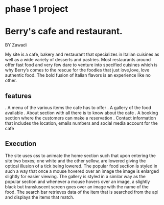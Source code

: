 # phase 1 project
# Berry's cafe and restaurant.

BY Zawadi 

My site is a  cafe, bakery and restaurant that specializes in  Italian cuisines as well as a wide variety of desserts and pastries.
Most restaurants around offer fast food and very few dare to venture into specified cuisines which is why Berry’s comes to the rescue for the foodies that just love,love, love authentic food.
The bold fusion of  Italian flavors is an experience like no other.

 ## features
 . A menu of the various items the cafe has to offer 
. A gallery of the food available
. About section with all there is to know about the cafe
. A booking section where the customers can make a reservation 
. Contact information that includes the location, emails numbers and social media account for the cafe

## Execution
The site uses css to animate the home section such that upon entering the site two boxes; one white and the other yellow, are lowered giving the optical illusion of a tick being lowered.
The popular food section is styled in such a way that once a mouse hovered over an image the image is enlarged slightly for easier viewing.
The gallery is styled in a similar way as the popular section and whenever a mouse hovers over an image, a slightly black but transluscent screen goes over an image with the name of the food.
The search bar retrieves data of the item that is searched from the api and displays the items that match.
